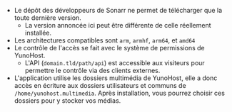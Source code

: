 * Le dépôt des développeurs de Sonarr ne permet de télécharger que la toute dernière version.
  * La version annoncée ici peut être différente de celle réellement installée.
* Les architectures compatibles sont `arm`, `armhf`, `arm64`, et `amd64`
* Le contrôle de l'accès se fait avec le système de permissions de YunoHost.
  * L'API (`domain.tld/path/api`) est accessible aux visiteurs pour permettre le contrôle via des clients externes.
* L'application utilise les dossiers multimédia de YunoHost, elle a donc accès en écriture aux dossiers utilisateurs et communs de `/home/yunohost.multimedia`. Après installation, vous pourrez choisir ces dossiers pour y stocker vos médias.

